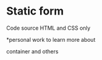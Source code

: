 
# Static form

Code source HTML and CSS only

*personal work to learn more about <div> container and others
